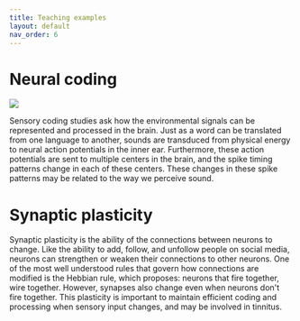 ```yaml
---
title: Teaching examples
layout: default
nav_order: 6
---
```


# Neural coding

![](../../assets/images/raster.png)

Sensory coding studies ask how the environmental signals can be represented and processed in the brain. Just as a word can be translated from one language to another, sounds are transduced from physical energy to neural action potentials in the inner ear. Furthermore, these action potentials are sent to multiple centers in the brain, and the spike timing patterns change in each of these centers. These changes in these spike patterns may be related to the way we perceive sound.

# Synaptic plasticity

Synaptic plasticity is the ability of the connections between neurons to change. Like the ability to add, follow, and unfollow people on social media, neurons can strengthen or weaken their connections to other neurons. One of the most well understood rules that govern how connections are modified is the Hebbian rule, which proposes: neurons that fire together, wire together. However, synapses also change even when neurons don't fire together. This plasticity is important to maintain efficient coding and processing when sensory input changes, and may be involved in tinnitus.